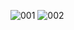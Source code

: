 
![001](https://user-images.githubusercontent.com/16263958/208391321-1af26271-7a7b-470e-86ea-ae1f3ceaa63d.png)
![002](https://user-images.githubusercontent.com/16263958/208391336-8f55c48a-8511-4c81-8982-e5158f54046f.png)

